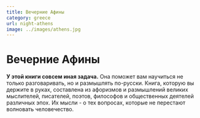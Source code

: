 ```yaml
---
title: Вечерние Афины
category: greece
url: night-athens
image: ../images/athens.jpg
---
```


# Вечерние Афины

**У этой книги совсем иная задача.** Она поможет вам научиться не только разговаривать, но и размышлять по-русски. Книга, которую вы держите в руках, составлена из афоризмов и размышлений великих мыслителей, писателей, поэтов, философов и общественных деятелей различных эпох. Их мысли - о тех вопросах, которые не перестают волновать человечество.
